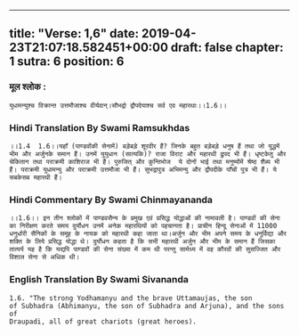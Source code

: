 
---
title: "Verse: 1,6"
date: 2019-04-23T21:07:18.582451+00:00
draft: false
chapter: 1
sutra: 6
position: 6
---
### मूल श्लोक :
```
युधामन्युश्च विक्रान्त उत्तमौजाश्च वीर्यवान्।सौभद्रो द्रौपदेयाश्च सर्व एव महारथाः।।1.6।।

```

### Hindi Translation By Swami Ramsukhdas
```
।।1.4  1.6।।यहाँ (पाण्डवोंकी सेनामें) बड़ेबड़े शूरवीर हैं? जिनके बहुत बड़ेबड़े धनुष हैं तथा जो युद्धमें भीम और अर्जुनके समान हैं। उनमें युयुधान (सात्यकि)? राजा विराट और महारथी द्रुपद भी हैं। धृष्टकेतु और चेकितान तथा पराक्रमी काशिराज भी हैं। पुरुजित् और कुन्तिभोज  ये दोनों भाई तथा मनुष्योंमें श्रेष्ठ शैब्य भी हैं। पराक्रमी युधामन्यु और पराक्रमी उत्तमौजा भी हैं। सुभद्रापुत्र अभिमन्यु और द्रौपदीके पाँचों पुत्र भी हैं। ये सबकेसब महारथी हैं।

```

### Hindi Commentary By Swami Chinmayananda
```
।।1.6।। इन तीन श्लोकों में पाण्डवसैन्य के प्रमुख एवं प्रसिद्ध योद्धाओं की नामावली है। पाण्डवों की सेना का निरीक्षण करते समय दुर्योधन उनमें अनेक महारथियों को पहचानता है। प्राचीन हिन्दू सेनाओं में 11000 धनुर्धारी सैनिकों के समूह के नायक को महारथी कहा जाता था।अर्जुन और भीम अपने समय के धनुर्विद्या और शक्ति के लिये प्रसिद्ध योद्धा थे। दुर्योधन कहता है कि सभी महारथी अर्जुन और भीम के समान हैं जिसका तात्पर्य यह है कि यद्यपि पाण्डवों की सेना संख्या में कम थी परन्तु सार्मथ्य में वह कौरवों की सुसज्जित और विशाल सेना से अधिक थी।

```

### English Translation By Swami  Sivananda
```
1.6. "The strong Yodhamanyu and the brave Uttamaujas, the son
of Subhadra (Abhimanyu, the son of Subhadra and Arjuna), and the sons of
Draupadi, all of great chariots (great heroes).

```

